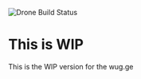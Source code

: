 ![Drone Build Status](https://drone.wug.ge/api/badges/wug-ge/wug.ge/status.svg)
# This is WIP

This is the WIP version for the wug.ge